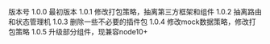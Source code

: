 版本号
1.0.0 最初版本
1.0.1 修改打包策略，抽离第三方框架和组件
1.0.2 抽离路由和状态管理机
1.0.3 删除一些不必要的插件包
1.0.4 修改mock数据策略，修改打包策略
1.0.5 升级部分组件，现兼容node10+